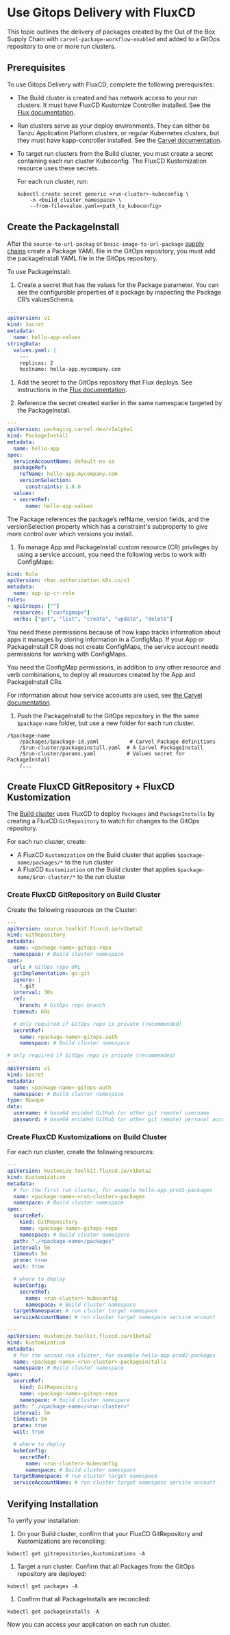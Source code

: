 # Use Gitops Delivery with FluxCD

This topic outlines the delivery of packages created by the Out of the Box Supply Chain
with `carvel-package-workflow-enabled` and added to a GitOps repository to one or more run clusters.

## Prerequisites

To use Gitops Delivery with FluxCD, complete the following prerequisites:

 - The Build cluster is created and has network access to your run clusters. It must have FluxCD Kustomize Controller installed. See the [Flux documentation](https://fluxcd.io/flux/installation/#dev-install).
 - Run clusters serve as your deploy environments. They can either be Tanzu Application Platform clusters, or regular Kubernetes clusters, but they must have kapp-controller installed. See the [Carvel documentation](https://carvel.dev/kapp-controller/).
 - To target run clusters from the Build cluster, you must create a secret containing each run cluster Kubeconfig. The FluxCD Kustomization resource uses these secrets.

    For each run cluster, run:

    ```console
    kubectl create secret generic <run-cluster>-kubeconfig \
        -n <build_cluster_namespace> \
        --from-file=value.yaml=<path_to_kubeconfig>
    ```

## Create the PackageInstall

After the `source-to-url-packag` or `basic-image-to-url-package` [supply chains](./ootb-supply-chain-reference.hbs.md) create a Package YAML file in the GitOps repository,
you must add the packageInstall YAML file in the GitOps repository.

To use PackageInstall: 

1. Create a secret that has the values for the Package parameter. You can see the configurable properties of a package by inspecting the Package CR’s valuesSchema.

  ```yaml
  ---
  apiVersion: v1
  kind: Secret
  metadata:
    name: hello-app-values
  stringData:
    values.yaml: |
      ---
      replicas: 2
      hostname: hello-app.mycompany.com
  ```

1. Add the secret to the GitOps repository that Flux deploys. See instructions in the [Flux documentation](https://fluxcd.io/flux/security/secrets-management/).

1. Reference the secret created earlier in the same namespace targeted by the PackageInstall.

  ```yaml
  ---
  apiVersion: packaging.carvel.dev/v1alpha1
  kind: PackageInstall
  metadata:
    name: hello-app
  spec:
    serviceAccountName: default-ns-sa
    packageRef:
      refName: hello-app.mycompany.com
      versionSelection:
        constraints: 1.0.0
    values:
    - secretRef:
        name: hello-app-values
  ```

  The Package references the package’s refName, version fields, and the
  versionSelection property which has a constraint's subproperty to give more
  control over which versions you install.

1. To manage App and PackageInstall custom resource (CR) privileges by using a service account, you need the following verbs to work with ConfigMaps:

  ```yaml
  kind: Role
  apiVersion: rbac.authorization.k8s.io/v1
  metadata:
    name: app-ip-cr-role
  rules:
  - apiGroups: [""]
    resources: ["configmaps"]
    verbs: ["get", "list", "create", "update", "delete"]
  ```

  You need these permissions because of how kapp tracks information about apps
  it manages by storing information in a ConfigMap. If your App or
  PackageInstall CR does not create ConfigMaps, the service account needs
  permissions for working with ConfigMaps.

  You need the ConfigMap permissions, in addition to any other resource and verb
  combinations, to deploy all resources created by the App and PackageInstall
  CRs.

  For information about how service accounts are used, see [the Carvel documentation](https://carvel.dev/kapp-controller/docs/v0.43.2/security-model/).

1. Push the PackageInstall to the GitOps repository in the the same `$package-name`
folder, but use a new folder for each run cluster.

  ```console
  /$package-name
      /packages/$package-id.yaml          # Carvel Package definitions
      /$run-cluster/packageinstall.yaml  # A Carvel PackageInstall
      /$run-cluster/params.yaml          # Values secret for PackageInstall
      /...
  ```

## Create FluxCD GitRepository + FluxCD Kustomization

The [Build cluster](../multicluster/installing-multicluster.hbs.md#install-build-cluster) uses FluxCD to deploy `Packages` and `PackageInstalls` by creating a FluxCD `GitRepository`
to watch for changes to the GitOps repository.

For each run cluster, create:

- A FluxCD `Kustomization` on the Build cluster that applies `$package-name/packages/*` to the run cluster
- A FluxCD `Kustomization` on the Build cluster that applies `$package-name/$run-cluster/*` to the run cluster

### Create FluxCD GitRepository on Build Cluster

Create the following resources on the Cluster:

```yaml
---
apiVersion: source.toolkit.fluxcd.io/v1beta2
kind: GitRepository
metadata:
  name: <package-name>-gitops-repo
  namespace: # Build cluster namespace
spec:
  url: # GitOps repo URL
  gitImplementation: go-git
  ignore: |
    !.git
  interval: 30s
  ref:
    branch: # GitOps repo branch
  timeout: 60s

  # only required if GitOps repo is private (recommended)
  secretRef:
    name: <package-name>-gitops-auth
    namespace: # Build cluster namespace

# only required if GitOps repo is private (recommended)
---
apiVersion: v1
kind: Secret
metadata:
  name: <package-name>-gitops-auth
  namespace: # Build cluster namespace
type: Opaque
data:
  username: # base64 encoded GitHub (or other git remote) username
  password: # base64 encoded GitHub (or other git remote) personal access token
```

### Create FluxCD Kustomizations on Build Cluster

For each run cluster, create the following resources:

```yaml
---
apiVersion: kustomize.toolkit.fluxcd.io/v1beta2
kind: Kustomization
metadata:
  # for the first run cluster, for example hello-app-prod1-packages
  name: <package-name>-<run-cluster>-packages
  namespace: # Build cluster namespace
spec:
  sourceRef:
    kind: GitRepository
    name: <package-name>-gitops-repo
    namespace: # Build cluster namespace
  path: "./<package-name>/packages"
  interval: 5m
  timeout: 5m
  prune: true
  wait: true

  # where to deploy
  kubeConfig:
    secretRef:
      name: <run-cluster>-kubeconfig
      namespace: # Build cluster namespace
  targetNamespace: # run cluster target namespace
  serviceAccountName: # run cluster target namespace service account

---
apiVersion: kustomize.toolkit.fluxcd.io/v1beta2
kind: Kustomization
metadata:
  # for the second run cluster, for example hello-app-prod2-packages
  name: <package-name>-<run-cluster>-packageinstalls
  namespace: # Build cluster namespace
spec:
  sourceRef:
    kind: GitRepository
    name: <package-name>-gitops-repo
    namespace: # Build cluster namespace
  path: "./<package-name>/<run-cluster>"
  interval: 5m
  timeout: 5m
  prune: true
  wait: true

  # where to deploy
  kubeConfig:
    secretRef:
      name: <run-cluster>-kubeconfig
      namespace: # Build cluster namespace
  targetNamespace: # run cluster target namespace
  serviceAccountName: # run cluster target namespace service account
```

## Verifying Installation

To verify your installation:

1. On your Build cluster, confirm that your FluxCD GitRepository and Kustomizations are reconciling:

  ```console
  kubectl get gitrepositories,kustomizations -A
  ```

1. Target a run cluster. Confirm that all Packages from the GitOps repository are deployed:

  ```console
  kubectl get packages -A
  ```

1. Confirm that all PackageInstalls are reconciled:

  ```console
  kubectl get packageinstalls -A
  ```

  Now you can access your application on each run cluster.
